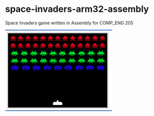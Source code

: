 # space-invaders-arm32-assembly
Space Invaders game written in Assembly for COMP_ENG 205

![Gameplay Screenshot](https://raw.githubusercontent.com/thehugozhang/space-invaders-arm32-assembly/main/.github/gameplay.png)
